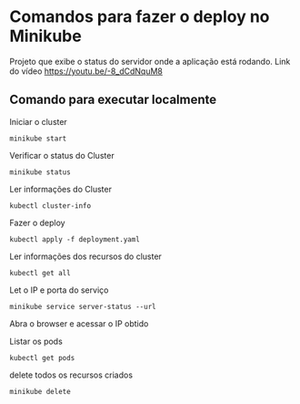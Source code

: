 # Comandos para fazer o deploy no Minikube

Projeto que exibe o status do servidor onde a aplicação está rodando. Link do vídeo https://youtu.be/-8_dCdNquM8


## Comando para executar localmente

Iniciar o cluster

    minikube start

Verificar o status do Cluster

    minikube status

Ler informações do Cluster

    kubectl cluster-info

Fazer o deploy

    kubectl apply -f deployment.yaml

Ler informações dos recursos do cluster

    kubectl get all

Let o IP e porta do serviço 

    minikube service server-status --url

Abra o browser e acessar o IP obtido


Listar os pods

    kubectl get pods

delete todos os recursos criados

    minikube delete
